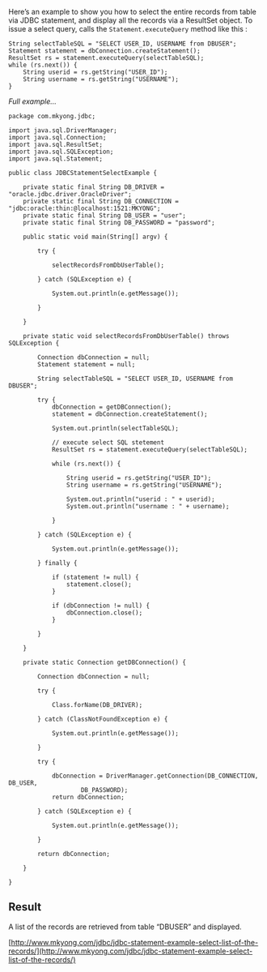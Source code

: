 Here’s an example to show you how to select the entire records from table via JDBC statement, and display all the records via a ResultSet object. To issue a select query, calls the `Statement.executeQuery` method like this :

    String selectTableSQL = "SELECT USER_ID, USERNAME from DBUSER";
    Statement statement = dbConnection.createStatement();
    ResultSet rs = statement.executeQuery(selectTableSQL);
    while (rs.next()) {
    	String userid = rs.getString("USER_ID");
    	String username = rs.getString("USERNAME");
    }

_Full example…_

    package com.mkyong.jdbc;

    import java.sql.DriverManager;
    import java.sql.Connection;
    import java.sql.ResultSet;
    import java.sql.SQLException;
    import java.sql.Statement;

    public class JDBCStatementSelectExample {

    	private static final String DB_DRIVER = "oracle.jdbc.driver.OracleDriver";
    	private static final String DB_CONNECTION = "jdbc:oracle:thin:@localhost:1521:MKYONG";
    	private static final String DB_USER = "user";
    	private static final String DB_PASSWORD = "password";

    	public static void main(String[] argv) {

    		try {

    			selectRecordsFromDbUserTable();

    		} catch (SQLException e) {

    			System.out.println(e.getMessage());

    		}

    	}

    	private static void selectRecordsFromDbUserTable() throws SQLException {

    		Connection dbConnection = null;
    		Statement statement = null;

    		String selectTableSQL = "SELECT USER_ID, USERNAME from DBUSER";

    		try {
    			dbConnection = getDBConnection();
    			statement = dbConnection.createStatement();

    			System.out.println(selectTableSQL);

    			// execute select SQL stetement
    			ResultSet rs = statement.executeQuery(selectTableSQL);

    			while (rs.next()) {

    				String userid = rs.getString("USER_ID");
    				String username = rs.getString("USERNAME");

    				System.out.println("userid : " + userid);
    				System.out.println("username : " + username);

    			}

    		} catch (SQLException e) {

    			System.out.println(e.getMessage());

    		} finally {

    			if (statement != null) {
    				statement.close();
    			}

    			if (dbConnection != null) {
    				dbConnection.close();
    			}

    		}

    	}

    	private static Connection getDBConnection() {

    		Connection dbConnection = null;

    		try {

    			Class.forName(DB_DRIVER);

    		} catch (ClassNotFoundException e) {

    			System.out.println(e.getMessage());

    		}

    		try {

    			dbConnection = DriverManager.getConnection(DB_CONNECTION, DB_USER,
    					DB_PASSWORD);
    			return dbConnection;

    		} catch (SQLException e) {

    			System.out.println(e.getMessage());

    		}

    		return dbConnection;

    	}

    }

## Result

A list of the records are retrieved from table “DBUSER” and displayed.

[http://www.mkyong.com/jdbc/jdbc-statement-example-select-list-of-the-records/](http://www.mkyong.com/jdbc/jdbc-statement-example-select-list-of-the-records/)
